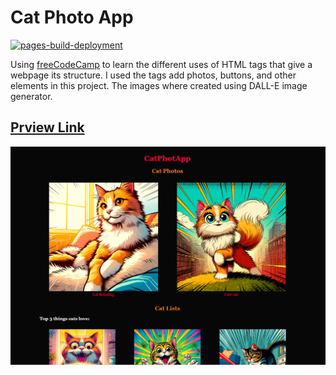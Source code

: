 # Cat Photo App

[![pages-build-deployment](https://github.com/BillStewRod/CatPhotoApp/actions/workflows/pages/pages-build-deployment/badge.svg)](https://github.com/BillStewRod/CatPhotoApp/actions/workflows/pages/pages-build-deployment)

Using [freeCodeCamp](https://www.freecodecamp.org/learn/2022/responsive-web-design/) to learn the different uses of HTML tags that give a webpage its structure. I used the tags add photos, buttons, and other elements in this project. The images where created using DALL-E image generator.

## [Prview Link](https://billstewrod.github.io/CatPhotoApp/)

![preview img](/preview.png)

